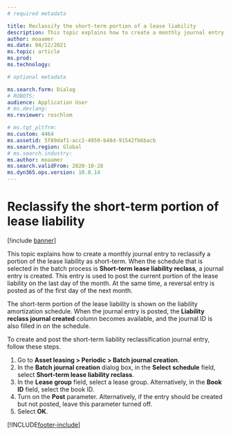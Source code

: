 ```yaml
---
# required metadata

title: Reclassify the short-term portion of a lease liability
description: This topic explains how to create a monthly journal entry to reclassify a portion of the lease liability as short-term.
author: moaamer
ms.date: 04/12/2021
ms.topic: article
ms.prod: 
ms.technology: 

# optional metadata

ms.search.form: Dialog
# ROBOTS: 
audience: Application User
# ms.devlang: 
ms.reviewer: roschlom

# ms.tgt_pltfrm: 
ms.custom: 4464
ms.assetid: 5f89daf1-acc2-4959-b48d-91542fb6bacb
ms.search.region: Global
# ms.search.industry: 
ms.author: moaamer
ms.search.validFrom: 2020-10-28
ms.dyn365.ops.version: 10.0.14
---
```


# Reclassify the short-term portion of lease liability

[!include [banner](../includes/banner.md)]

This topic explains how to create a monthly journal entry to reclassify a portion of the lease liability as short-term. When the schedule that is selected in the batch process is **Short-term lease liability reclass**, a journal entry is created. This entry is used to post the current portion of the lease liability on the last day of the month. At the same time, a reversal entry is posted as of the first day of the next month.

The short-term portion of the lease liability is shown on the liability amortization schedule. When the journal entry is posted, the **Liability reclass journal created** column becomes available, and the journal ID is also filled in on the schedule.

To create and post the short-term liability reclassification journal entry, follow these steps.

1. Go to **Asset leasing \> Periodic \> Batch journal creation**.
2. In the **Batch journal creation** dialog box, in the **Select schedule** field, select **Short-term lease liability reclass**.
3. In the **Lease group** field, select a lease group. Alternatively, in the **Book ID** field, select the book ID.
4. Turn on the **Post** parameter. Alternatively, if the entry should be created but not posted, leave this parameter turned off.
5. Select **OK**.


[!INCLUDE[footer-include](../../includes/footer-banner.md)]
